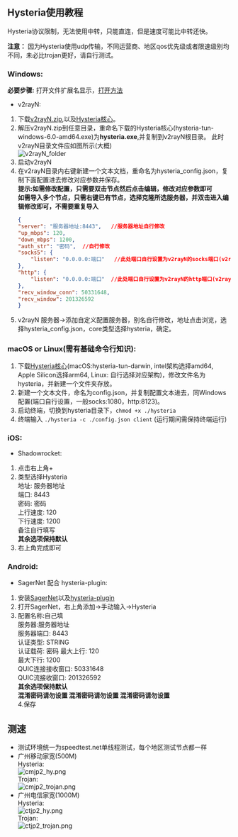 ## Hysteria使用教程
Hysteria协议限制，无法使用中转，只能直连，但是速度可能比中转还快。  

**注意：** 因为Hysteria使用udp传输，不同运营商、地区qos优先级或者限速级别均不同，未必比trojan更好，请自行测试。

### Windows:
**必要步骤:** 打开文件扩展名显示，[打开方法](https://support.microsoft.com/zh-cn/windows/windows-%E4%B8%AD%E7%9A%84%E5%B8%B8%E8%A7%81%E6%96%87%E4%BB%B6%E6%89%A9%E5%B1%95%E5%90%8D-da4a4430-8e76-89c5-59f7-1cdbbc75cb01)
* v2rayN:
1. 下载[v2rayN.zip](https://github.com/2dust/v2rayN/releases/download/5.29/v2rayN.zip),以及[Hysteria核心](https://github.com/HyNetwork/hysteria/releases/download/v1.1.0/hysteria-tun-windows-6.0-amd64.exe)。
2. 解压v2rayN.zip到任意目录，重命名下载的Hysteria核心(hysteria-tun-windows-6.0-amd64.exe)为**hysteria.exe**,并复制到v2rayN根目录。 此时v2rayN目录文件应如图所示(大概)  
![v2rayN_folder](https://github.com/SamuelW9527/hysteria_manuel/raw/main/v2rayN_folder.png)
3. 启动v2rayN
4. 在v2rayN目录内右键新建一个文本文档，重命名为hysteria_config.json，复制下面配置进去修改对应参数并保存。  
    **提示:如需修改配置，只需要双击节点然后点击编辑，修改对应参数即可**  
    **如需导入多个节点，只需右键已有节点，选择克隆所选服务器，并双击进入编辑修改即可，不需要重复导入**  
    ``` json
    {
    "server": "服务器地址:8443",   //服务器地址自行修改
    "up_mbps": 120,
    "down_mbps": 1200,
    "auth_str": "密码",  //自行修改
    "socks5": {
        "listen": "0.0.0.0:端口"   //此处端口自行设置为v2rayN的socks端口(v2rayN左下角有显示)
    },
    "http": {
        "listen": "0.0.0.0:端口"  //此处端口自行设置为v2rayN的http端口(v2rayN左下角有显示)
    },
    "recv_window_conn": 50331648, 
    "recv_window": 201326592
    }
    ```  
5. v2rayN 服务器->添加自定义配置服务器，别名自行修改，地址点击浏览，选择hysteria_config.json，core类型选择hysteria，确定。  

### macOS or Linux(需有基础命令行知识):
1. 下载[Hysteria核心](https://github.com/tobyxdd/hysteria/releases)(macOS:hysteria-tun-darwin, intel架构选择amd64, Apple Silicon选择arm64, Linux: 自行选择对应架构)，修改文件名为hysteria，并新建一个文件夹存放。
2. 新建一个文本文件，命名为config.json，并复制配置文本进去，同Windows配置(端口自行设置，一般socks:1080，http:8123)。
3. 启动终端，切换到hysteria目录下，```chmod +x ./hysteria```
4. 终端输入 ```./hysteria -c ./config.json client```  (运行期间需保持终端运行)

### iOS:
* Shadowrocket:
1. 点击右上角+
2. 类型选择Hysteria  
地址: 服务器地址  
端口: 8443  
密码: 密码  
上行速度: 120  
下行速度: 1200  
备注自行填写  
**其余选项保持默认**
3. 右上角完成即可

### Android:
* SagerNet 配合 hysteria-plugin:
1. 安装[SagerNet](https://github.com/SagerNet/SagerNet)以及[hysteria-plugin](https://github.com/SagerNet/SagerNet/releases/tag/hysteria-plugin-1.1.0)
2. 打开SagerNet，右上角添加->手动输入->Hysteria
3. 配置名称:自己填  
服务器:服务器地址  
服务器端口: 8443  
认证类型: STRING  
认证载荷: 密码
最大上行: 120  
最大下行: 1200  
QUIC连接接收窗口: 50331648  
QUIC流接收窗口: 201326592  
**其余选项保持默认**  
**混淆密码请勿设置 混淆密码请勿设置 混淆密码请勿设置**  
4.保存


## 测速
* 测试环境统一为speedtest.net单线程测试，每个地区测试节点都一样
* 广州移动家宽(500M)  
Hysteria:  
![cmjp2_hy.png](https://github.com/SamuelW9527/hysteria_manuel/raw/main/cmjp2_hy.png)  
Trojan:  
![cmjp2_trojan.png](https://github.com/SamuelW9527/hysteria_manuel/raw/main/cmjp2_trojan.png)
* 广州电信家宽(1000M)  
Hysteria:  
![ctjp2_hy.png](https://github.com/SamuelW9527/hysteria_manuel/raw/main/ctjp2_hy.png)  
Trojan:  
![ctjp2_trojan.png](https://github.com/SamuelW9527/hysteria_manuel/raw/main/ctjp2_trojan.png)
